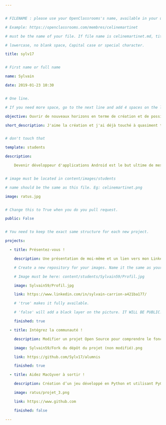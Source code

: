 ```yaml
---


# FILENAME : please use your OpenClassrooms's name, available in your url.

# Example: https://openclassrooms.com/membres/celinemartinet

# must be the name of your file. If file name is celinemartinet.md, title is celinemartinet.

# lowercase, no blank space, Capital case or special character.

title: sylv17 


# First name or full name

name: Sylvain

date: 2019-01-23 10:30


# One line.

# If you need more space, go to the next line and add 4 spaces on the left, as in 'description'.

objective: Ouvrir de nouveaux horizons en terme de création et de possibilités créatives.

short_description: J'aime la création et j'ai déjà touché à quasiment tous les domaines (vidéos,audio, affiches, radio) mais jamais encore les applications.


# don't touch that

template: students

description:

    Devenir développeur d'applications Android est le but ultime de mes ambitions créatives, ayant déjà étudié tous les autres domaines (traditionnels et modernes) il ne me restait plus que celui-ci et je compte bien en faire un métier. Passionné de culture en tout genre (surtout cinéma et jeux-vidéos) je suis déterminé à y arriver.


# image must be located in content/images/students

# name should be the same as this file. Eg: celinemartinet.png

image: ratus.jpg


# Change this to True when you do you pull request.

public: False


# You need to keep the exact same structure for each new project.

projects:

  - title: Présentez-vous !

    description: Une présentation de moi-même et un lien vers mon LinkedIn.

    # Create a new repository for your images. Name it the same as your nickname and profile picture.

    # Image must be here: content/students/Sylvain59/Profil.jpg

    image: Sylvain59/Profil.jpg

    link: https://www.linkedin.com/in/sylvain-carrion-a421ba177/ 

    # 'true' makes it fully available.

    # 'false' will add a black layer on the picture. IT WILL BE PUBLIC!

    finished: true

  - title: Intégrez la communauté !

    description: Modifier un projet Open Source pour comprendre le fonctionnement de Git, de Github et des pull requests. 

    image: Sylvain59/Fork du dépôt du projet (non modifié).png

    link: https://github.com/Sylv17/alumnis

    finished: true

  - title: Aidez MacGyver à sortir !

    description: Création d’un jeu développé en Python et utilisant PyGame.

    image: ratus/projet_3.png

    link: https://www.github.com

    finished: false

---
```

